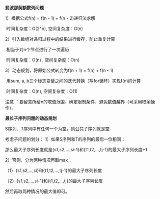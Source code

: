 **斐波那契额数列问题**

1）根据公式f(n) = f(n - 1) + f(n - 2)递归法求解

​      时间复杂度：O(2^n), 空间复杂度：O(n)

2）引入数组对递归过程中的结果进行缓存，防止重复计算

​      相当于对n个节点进行了一次遍历

​      时间复杂度：O(n) , 空间复杂度：O(n)

3）动态规划，将原始公式转变为f(n + 1) = f(n) + f(n - 1)

​      用sum, a, b三个标志变量之间的迭代转换（写for循环）实现f(n)的计算

​      时间复杂度：O(n), 空间复杂度：O(1)

注意 ：要留意所给n的取值范围、确定限制条件，避免数值越界（可采用取余操作）。

**最长子序列问题的动态规划**

S序列、T序列中有任何一个为空，则公共子序列就是空

考虑子问题的划分：
1）如果S序列和T的序列的最后一位相同：

那么最大子序列长度就是{s1,s2,...,si-1}和{t1,t2,...,tj-1}的最大子序列长度+1

2）否则，分为两种情况再取max：

（1）{s1,s2,...,si}和{t1,t2,...,tj-1}的最大子序列长度

（2）{s1,s2,...,si-1}和{t1,t2,...,tj}的最大子序列长度

   然后再取两种情况的最大值即可。
